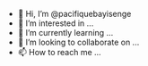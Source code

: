 - 👋 Hi, I’m @pacifiquebayisenge
- 👀 I’m interested in ...
- 🌱 I’m currently learning ...
- 💞️ I’m looking to collaborate on ...
- 📫 How to reach me ...

<!---
pacifiquebayisenge is a ✨ special ✨ repository because its `README.md` (this file) appears on your GitHub profile.
You can click the Preview link to take a look at your changes.
--->
